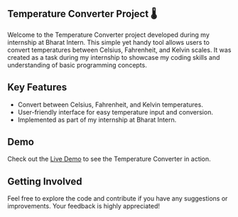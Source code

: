 ## Temperature Converter Project 🌡️

Welcome to the Temperature Converter project developed during my internship at Bharat Intern. This simple yet handy tool allows users to convert temperatures between Celsius, Fahrenheit, and Kelvin scales. It was created as a task during my internship to showcase my coding skills and understanding of basic programming concepts.

## Key Features

- Convert between Celsius, Fahrenheit, and Kelvin temperatures.
- User-friendly interface for easy temperature input and conversion.
- Implemented as part of my internship at Bharat Intern.

## Demo

Check out the [Live Demo](https://github.com/mohitgautam15/Temperature_Converter) to see the Temperature Converter in action.

## Getting Involved

Feel free to explore the code and contribute if you have any suggestions or improvements. Your feedback is highly appreciated!

